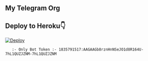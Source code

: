 ## My Telegram Org

## Deploy to Heroku👇

[![Deploy](https://www.herokucdn.com/deploy/button.svg)](https://heroku.com/deploy)


```
   :- Only Bot Token :- 1835791517:AAGAAGb8rznHnNSeJO1d8R164U-7hL1QUZJZNM-7hL1QUZJZNM
```
